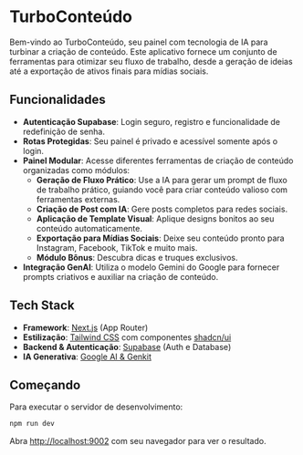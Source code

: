 # TurboConteúdo

Bem-vindo ao TurboConteúdo, seu painel com tecnologia de IA para turbinar a criação de conteúdo. Este aplicativo fornece um conjunto de ferramentas para otimizar seu fluxo de trabalho, desde a geração de ideias até a exportação de ativos finais para mídias sociais.

## Funcionalidades

- **Autenticação Supabase**: Login seguro, registro e funcionalidade de redefinição de senha.
- **Rotas Protegidas**: Seu painel é privado e acessível somente após o login.
- **Painel Modular**: Acesse diferentes ferramentas de criação de conteúdo organizadas como módulos:
    - **Geração de Fluxo Prático**: Use a IA para gerar um prompt de fluxo de trabalho prático, guiando você para criar conteúdo valioso com ferramentas externas.
    - **Criação de Post com IA**: Gere posts completos para redes sociais.
    - **Aplicação de Template Visual**: Aplique designs bonitos ao seu conteúdo automaticamente.
    - **Exportação para Mídias Sociais**: Deixe seu conteúdo pronto para Instagram, Facebook, TikTok e muito mais.
    - **Módulo Bônus**: Descubra dicas e truques exclusivos.
- **Integração GenAI**: Utiliza o modelo Gemini do Google para fornecer prompts criativos e auxiliar na criação de conteúdo.

## Tech Stack

- **Framework**: [Next.js](https://nextjs.org/) (App Router)
- **Estilização**: [Tailwind CSS](https://tailwindcss.com/) com componentes [shadcn/ui](https://ui.shadcn.com/)
- **Backend & Autenticação**: [Supabase](https://supabase.com/) (Auth e Database)
- **IA Generativa**: [Google AI & Genkit](https://ai.google.dev/genkit)

## Começando

Para executar o servidor de desenvolvimento:

```bash
npm run dev
```

Abra [http://localhost:9002](http://localhost:9002) com seu navegador para ver o resultado.
